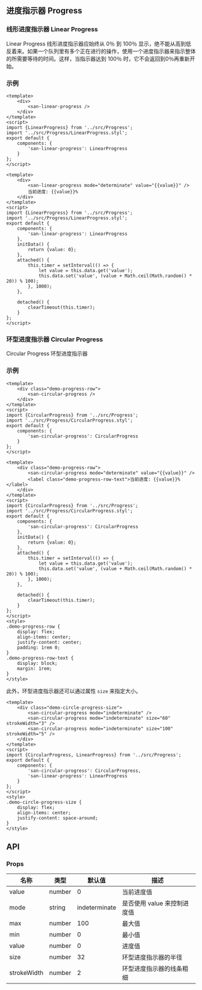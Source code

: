 ## 进度指示器 Progress

### 线形进度指示器 Linear Progress

Linear Progress 线形进度指示器应始终从 0％ 到 100％ 显示，绝不能从高到低反着来。如果一个队列里有多个正在进行的操作，使用一个进度指示器来指示整体的所需要等待的时间。这样，当指示器达到 100％ 时，它不会返回到0％再重新开始。

### 示例

```san Indeterminate Linear Progress
<template>
    <div>
        <san-linear-progress />
    </div>
</template>
<script>
import {LinearProgress} from '../src/Progress';
import '../src/Progress/LinearProgress.styl';
export default {
    components: {
        'san-linear-progress': LinearProgress
    }
};
</script>
```

```san Determinate Linear Progress
<template>
    <div>
        <san-linear-progress mode="determinate" value="{{value}}" />
        当前进度: {{value}}%
    </div>
</template>
<script>
import {LinearProgress} from '../src/Progress';
import '../src/Progress/LinearProgress.styl';
export default {
    components: {
        'san-linear-progress': LinearProgress
    },
    initData() {
        return {value: 0};
    },
    attached() {
        this.timer = setInterval(() => {
            let value = this.data.get('value');
            this.data.set('value', (value + Math.ceil(Math.random() * 20)) % 100);
        }, 1000);
    },

    detached() {
        clearTimeout(this.timer);
    }
};
</script>
```

### 环型进度指示器 Circular Progress

Circular Progress 环型进度指示器

### 示例

```san Indeterminate Circular Progress
<template>
    <div class="demo-progress-row">
        <san-circular-progress />
    </div>
</template>
<script>
import {CircularProgress} from '../src/Progress';
import '../src/Progress/CircularProgress.styl';
export default {
    components: {
        'san-circular-progress': CircularProgress
    }
};
</script>
```

```san Determinate Circular Progress
<template>
    <div class="demo-progress-row">
        <san-circular-progress mode="determinate" value="{{value}}" />
        <label class="demo-progress-row-text">当前进度: {{value}}%</label>
    </div>
</template>
<script>
import {CircularProgress} from '../src/Progress';
import '../src/Progress/CircularProgress.styl';
export default {
    components: {
        'san-circular-progress': CircularProgress
    },
    initData() {
        return {value: 0};
    },
    attached() {
        this.timer = setInterval(() => {
            let value = this.data.get('value');
            this.data.set('value', (value + Math.ceil(Math.random() * 20)) % 100);
        }, 1000);
    },

    detached() {
        clearTimeout(this.timer);
    }
};
</script>
<style>
.demo-progress-row {
    display: flex;
    align-items: center;
    justify-content: center;
    padding: 1rem 0;
}
.demo-progress-row-text {
    display: block;
    margin: 1rem;
}
</style>
```

此外，环型进度指示器还可以通过属性 `size` 来指定大小。

```san 各种尺寸的进度指示器
<template>
    <div class="demo-circle-progress-size">
        <san-circular-progress mode="indeterminate" />
        <san-circular-progress mode="indeterminate" size="60" strokeWidth="3" />
        <san-circular-progress mode="indeterminate" size="100" strokeWidth="5" />
    </div>
</template>
<script>
import {CircularProgress, LinearProgress} from '../src/Progress';
export default {
    components: {
        'san-circular-progress': CircularProgress,
        'san-linear-progress': LinearProgress
    }
};
</script>
<style>
.demo-circle-progress-size {
    display: flex;
    align-items: center;
    justify-content: space-around;
}
</style>
```

## API

### Props

| 名称 | 类型 | 默认值 | 描述|
| --- | --- | --- | --- |
| value | number | 0 | 当前进度值 |
| mode | string | indeterminate | 是否使用 value 来控制进度值 |
| max | number | 100 | 最大值 |
| min | number | 0 | 最小值 |
| value | number | 0 | 进度值 |
| size | number | 32 | 环型进度指示器的半径 |
| strokeWidth | number | 2 | 环型进度指示器的线条粗细 |
